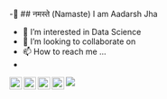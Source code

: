 -👋 ## नमस्ते (Namaste) I am Aadarsh Jha
- 👀 I’m interested in Data Science
- 💞️ I’m looking to collaborate on 
- 📫 How to reach me ... 
- 
<a href="https://www.instagram.com/_aadarsh17/">
  <img align="left" alt="Aadarsh's Instagram" width="22px" src="https://raw.githubusercontent.com/hussainweb/hussainweb/main/icons/instagram.png" />
</a>
<a href="https://discord.gg/XTW52Kt">
  <img align="left" alt="Aadarsh's Discord" width="22px" src="https://raw.githubusercontent.com/peterthehan/peterthehan/master/assets/discord.svg" />
</a>
<a href="https://twitter.com/_aadarsh17">
  <img align="left" alt="Aadarsh Jha | Twitter" width="22px" src="https://raw.githubusercontent.com/peterthehan/peterthehan/master/assets/twitter.svg" />
</a>
<a href="https://www.linkedin.com/in/aadarshjha7/">
  <img align="left" alt="Aadarsh's LinkedIN" width="22px" src="https://raw.githubusercontent.com/peterthehan/peterthehan/master/assets/linkedin.svg" />
</a>

<!---
aadarshjha7/aadarshjha7 is a ✨ special ✨ repository because its `README.md` (this file) appears on your GitHub profile.
You can click the Preview link to take a look at your changes.
--->
![](https://komarev.com/ghpvc/?username=aadarshjha7&color=green)
